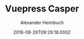 ---
title: Vuepress Casper
github: https://github.com/alexander-heimbuch/vuepress-theme-casper
demo: https://alexander.heimbu.ch/vuepress-theme-casper/
author: Alexander Heimbuch
ssg:
  - Vuepress
cms:
  - DatoCMS
  - Contentful
  - NetlifyCMS
  - Forestry
date: 2018-08-26T09:29:18.000Z
description: Ghost default theme ported to vuepress
draft: true
publish_date: '2018-08-26T09:29:18Z'
update_date: '2021-06-10T18:07:43Z'
github_star: 110
github_fork: 54
---